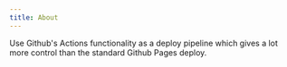 ```yaml
---
title: About
---
```


Use Github's Actions functionality as a deploy pipeline which gives a lot more control than the standard Github Pages deploy.
